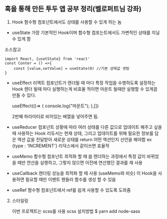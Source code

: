 ## 훅을 통해 만든 투두 앱 공부 정리(벨로퍼트님 강좌)

1. Hook
    함수형 컴포넌트에서도 상태를 사용할 수 있게 하는 놈

* useState
  가장 기본적인 Hook이며 함수형 컴포는트에서도 가변적인 상태를 지닐 수 있게 함

소스참고

    import React, {usetState} from 'react'
    const Conter = () =>{
        const [value,setValue] = useState(0) //기본 상태값 셋팅
    }
   
* useEffect 
    리액트 컴포넌트가 렌더될 때 마다 특정 작업을 수행하도록 설정하는 Hook
    렌더 될때 마다 실행하는게 비효율 적이면 마운트 될때만 실행할 수 있게끔 만들 수 있다.

    useEffect(()=> {
        console.log("마운트");
    },[]) 

    2번째 파라미터로 비어있는 배열을 넣어주면 됨.

* useReducer
    컴포넌트 상황에 따라 여러 상태를 다른 값으로 업데이트 해주고 싶을 때 사용하는 Hook
    리듀서는 현재 상태, 그리고 업데이트를 위해 필요한 정보를 담은 액션 값을 전달받아 새로운 상태를 return
    어떤 액션인지 선언을 해야함 ex {type : 'INCREMENT'}
    리덕스에서 같이쓰면 효율적

* useMemo
    함수형 컴포넌트 최적화 할 때 씀
    렌더하는 과정에서 특정 값이 바뀌었을 때만 연산을 실행하고, 그렇지 않으면 이전에 연산했던 결과를 재 사용

* useCallback
    렌더링 성능을 최적화 할 때 사용 (useMemo와 비슷)
    이 Hook을 사용하면 필요할 때만 이벤트 핸들러 함수를 생성 할 수 있음

* useRef
    함수형 컴포넌트에서 ref를 쉽게 사용할 수 있도록 도와줌

2. 스타일링

    이번 프로젝트는 scss를 사용
    scss 설치방법
    $ yarn add node-sass





    
